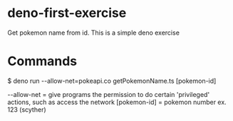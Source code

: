 # deno-first-exercise
Get pokemon name from id. This is a simple deno exercise

# Commands
$ deno run --allow-net=pokeapi.co getPokemonName.ts [pokemon-id]

--allow-net = give programs the permission to do certain 'privileged' actions, such as access the network
[pokemon-id] = pokemon number ex. 123 (scyther)
